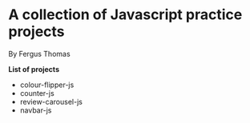 # A collection of Javascript practice projects

By Fergus Thomas

**List of projects**

- colour-flipper-js
- counter-js
- review-carousel-js
- navbar-js
